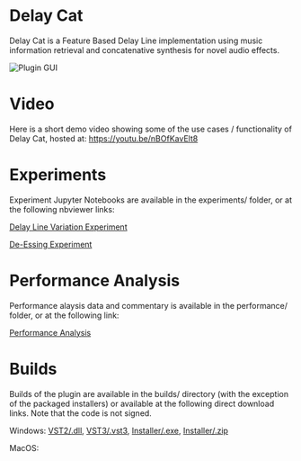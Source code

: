 # Delay Cat

Delay Cat is a Feature Based Delay Line implementation using music information retrieval and concatenative synthesis for novel audio effects.

![Plugin GUI](https://user-images.githubusercontent.com/105883026/169382590-f6219405-e84e-47ad-bcc4-d5c5e2df6a52.png)

# Video
Here is a short demo video showing some of the use cases / functionality of Delay Cat, hosted at: https://youtu.be/nBOfKavElt8

# Experiments
Experiment Jupyter Notebooks are available in the experiments/ folder, or at the following nbviewer links:

[Delay Line Variation Experiment](https://nbviewer.org/github/delaycattemp/delaycattemp/blob/main/experiments/Delay%20Line%20Variation%20Experiment.ipynb)

[De-Essing Experiment](https://nbviewer.org/github/delaycattemp/delaycattemp/blob/main/experiments/De-Essing%20Experiment.ipynb)

# Performance Analysis
Performance alaysis data and commentary is available in the performance/ folder, or at the following link:

[Performance Analysis](https://github.com/delaycattemp/delaycattemp/tree/main/performance)

# Builds
Builds of the plugin are available in the builds/ directory (with the exception of the packaged installers) or available at the following direct download links. Note that the code is not signed.

Windows:
[VST2/.dll](https://drive.google.com/uc?export=download&id=1YTLBRWWhTi1gDFs13-AsPPnAirbg-tBU),
[VST3/.vst3](https://drive.google.com/uc?export=download&id=1S9zAbUr6qFOz16qmCa68-pfOn5zDYh4S),
[Installer/.exe](https://drive.google.com/uc?export=download&id=1BnhDhW6luC1BSJby2V8zBQUv4OOzNbCN),
[Installer/.zip](https://drive.google.com/uc?export=download&id=1hT4J2VThzDUTUa3kBnCqSXMaeUeZtr75)

MacOS: 

